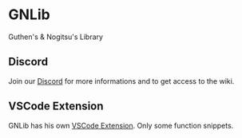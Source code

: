 # GNLib
Guthen's & Nogitsu's Library

## Discord 
Join our [Discord](https://discord.gg/pKA55Ak) for more informations and to get access to the wiki.

## VSCode Extension
GNLib has his own [VSCode Extension](https://marketplace.visualstudio.com/items?itemName=Guthen.gnlib-snippets). Only some function snippets.
